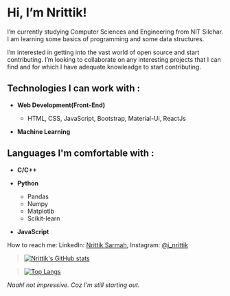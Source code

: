  # Hi, I’m Nrittik!
 
 I’m currently studying Computer Sciences and Engineering from NIT Silchar. I am learning some basics of programming and some data structures.
 
 I’m interested in getting into the vast world of open source and start contributing. I’m looking to collaborate on any interesting projects that I can find and for which I have    adequate knowleadge to start contributing.
 
 ## Technologies I can work with :
 
 - **Web Development(Front-End)**
     
     - HTML, CSS, JavaScript, Bootstrap, Material-Ui, ReactJs
  
 - **Machine Learning**


## Languages I'm comfortable with :

- **C/C++**

- **Python**
    - Pandas
    - Numpy
    - Matplotlb
    - Scikit-learn 
 
- **JavaScript**
 
 
 How to reach me: LinkedIn: [Nrittik Sarmah](https://www.linkedin.com/in/nrittik-sarmah-3746251bb/), Instagram: [@i_nrittik](https://www.instagram.com/i_nrittik/) 




>[![Nrittik's GitHub stats](https://github-readme-stats.vercel.app/api?username=inrittik&hide=contribs,issues&show_icons=true&theme=vue-dark)](https://github.com/anuraghazra/github-readme-stats)


>[![Top Langs](https://github-readme-stats.vercel.app/api/top-langs/?username=inrittik&langs_count=6&theme=vue-dark&layout=compact)](https://github.com/anuraghazra/github-readme-stats)


_Naah! not impressive. Coz I'm still starting out._
<!---
inrittik/inrittik is a ✨ special ✨ repository because its `README.md` (this file) appears on your GitHub profile.
You can click the Preview link to take a look at your changes.
--->
